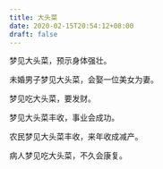 ```yaml
---
title: 大头菜
date: 2020-02-15T20:54:12+08:00
draft: false
---
```


梦见大头菜，预示身体强壮。

未婚男子梦见大头菜，会娶一位美女为妻。

梦见吃大头菜，要发财。

梦见大头菜丰收，事业会成功。

农民梦见大头菜丰收，来年收成减产。

病人梦见吃大头菜，不久会康复。